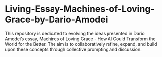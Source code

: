# Living-Essay-Machines-of-Loving-Grace-by-Dario-Amodei
This repository is dedicated to evolving the ideas presented in Dario Amodei’s essay, Machines of Loving Grace - How AI Could Transform the World for the Better. The aim is to collaboratively refine, expand, and build upon these concepts through collective prompting and discussion.
